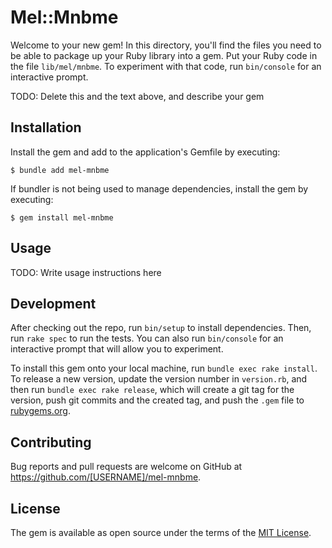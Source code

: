 # Mel::Mnbme

Welcome to your new gem! In this directory, you'll find the files you need to be able to package up your Ruby library into a gem. Put your Ruby code in the file `lib/mel/mnbme`. To experiment with that code, run `bin/console` for an interactive prompt.

TODO: Delete this and the text above, and describe your gem

## Installation

Install the gem and add to the application's Gemfile by executing:

    $ bundle add mel-mnbme

If bundler is not being used to manage dependencies, install the gem by executing:

    $ gem install mel-mnbme

## Usage

TODO: Write usage instructions here

## Development

After checking out the repo, run `bin/setup` to install dependencies. Then, run `rake spec` to run the tests. You can also run `bin/console` for an interactive prompt that will allow you to experiment.

To install this gem onto your local machine, run `bundle exec rake install`. To release a new version, update the version number in `version.rb`, and then run `bundle exec rake release`, which will create a git tag for the version, push git commits and the created tag, and push the `.gem` file to [rubygems.org](https://rubygems.org).

## Contributing

Bug reports and pull requests are welcome on GitHub at https://github.com/[USERNAME]/mel-mnbme.

## License

The gem is available as open source under the terms of the [MIT License](https://opensource.org/licenses/MIT).
